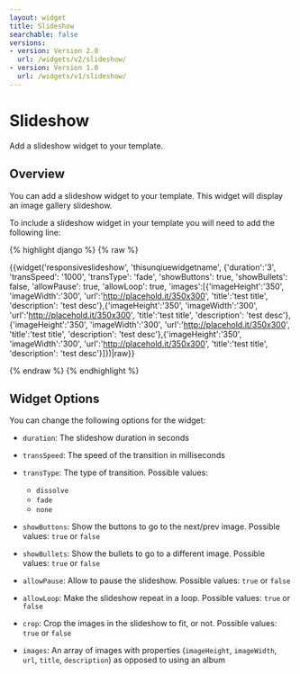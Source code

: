 ```yaml
---
layout: widget
title: Slideshow
searchable: false
versions:
- version: Version 2.0
  url: /widgets/v2/slideshow/
- version: Version 1.0
  url: /widgets/v1/slideshow/
---
```


# Slideshow

Add a slideshow widget to your template.

## Overview

You can add a slideshow widget to your template. This widget will display an image gallery slideshow.

To include a slideshow widget in your template you will need to add the following line:

{% highlight django %}
{% raw %}

  {{widget('responsiveslideshow', 'thisunqiuewidgetname', {'duration':'3', 'transSpeed': '1000', 'transType': 'fade', 'showButtons': true, 'showBullets': false, 'allowPause': true, 'allowLoop': true, 'images':[{'imageHeight':'350', 'imageWidth':'300', 'url':'http://placehold.it/350x300', 'title':'test title', 'description': 'test desc'},{'imageHeight':'350', 'imageWidth':'300', 'url':'http://placehold.it/350x300', 'title':'test title', 'description': 'test desc'},{'imageHeight':'350', 'imageWidth':'300', 'url':'http://placehold.it/350x300', 'title':'test title', 'description': 'test desc'},{'imageHeight':'350', 'imageWidth':'300', 'url':'http://placehold.it/350x300', 'title':'test title', 'description': 'test desc'}]})|raw}}

{% endraw %}
{% endhighlight %}

## Widget Options

You can change the following options for the widget:

* ```duration```: The slideshow duration in seconds

* ```transSpeed```: The speed of the transition in milliseconds

* ```transType```: The type of transition. Possible values:

  * ```dissolve```
  * ```fade```
  * ```none```

* ```showButtons```: Show the buttons to go to the next/prev image. Possible values: ```true``` or ```false```

* ```showBullets```: Show the bullets to go to a different image. Possible values: ```true``` or ```false```

* ```allowPause```: Allow to pause the slideshow. Possible values: ```true``` or ```false```

* ```allowLoop```: Make the slideshow repeat in a loop. Possible values: ```true``` or ```false```

* ```crop```: Crop the images in the slideshow to fit, or not. Possible values: ```true``` or ```false```

* ```images```: An array of images with properties (```imageHeight```, ```imageWidth```, ```url```, ```title```, ```description```) as opposed to using an album
